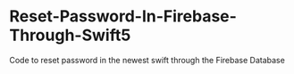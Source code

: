 # Reset-Password-In-Firebase-Through-Swift5
Code to reset password in the newest swift through the Firebase Database
